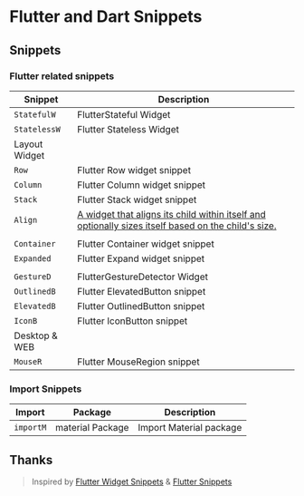 # Flutter and Dart Snippets

## Snippets

### Flutter related snippets

| Snippet        | Description                                                                      |
| -------------- | -------------------------------------------------------------------------------- |
| `StatefulW`   |  FlutterStateful  Widget                                                        |
| `StatelessW`  |  Flutter Stateless Widget |
| Layout  Widget   |
| `Row`         |  Flutter Row widget snippet |
| `Column`      |  Flutter Column widget snippet |
| `Stack`       |  Flutter Stack widget snippet |
| `Align`       |  [A widget that aligns its child within itself and optionally sizes itself based on the child's size.](https://api.flutter.dev/flutter/widgets/Align-class.html) |
| |
| `Container` | Flutter Container widget snippet |
| `Expanded` |  Flutter Expand widget snippet |
| |
| `GestureD`     |  FlutterGestureDetector Widget |
| `OutlinedB` | Flutter ElevatedButton snippet |
| `ElevatedB` | Flutter OutlinedButton snippet |
| `IconB` | Flutter IconButton snippet |
| Desktop & WEB |
| `MouseR` | Flutter MouseRegion snippet |

### Import Snippets

|Import|Package|Description|
| ----- | ---- | --------- |
| `importM` | material Package | Import Material package|

## Thanks

> Inspired by [Flutter Widget Snippets](https://marketplace.visualstudio.com/items?itemName=alexisvt.flutter-snippets) & [Flutter Snippets](https://marketplace.visualstudio.com/items?itemName=MarufHassan.flutter-snippets)
